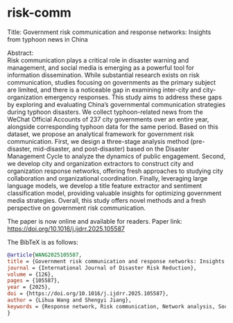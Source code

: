 # risk-comm
Title: Government risk communication and response networks: Insights from typhoon news in China            
                   
Abstract:   
Risk communication plays a critical role in disaster warning and management, and social media is emerging as a powerful tool for information dissemination. While substantial research exists on risk communication, studies focusing on governments as the primary subject are limited, and there is a noticeable gap in examining inter-city and city-organization emergency responses. This study aims to address these gaps by exploring and evaluating China’s governmental communication strategies during typhoon disasters. We collect typhoon-related news from the WeChat Official Accounts of 237 city governments over an entire year, alongside corresponding typhoon data for the same period. Based on this dataset, we propose an analytical framework for government risk communication. First, we design a three-stage analysis method (pre-disaster, mid-disaster, and post-disaster) based on the Disaster Management Cycle to analyze the dynamics of public engagement. Second, we develop city and organization extractors to construct city and organization response networks, offering fresh approaches to studying city collaboration and organizational coordination. Finally, leveraging large language models, we develop a title feature extractor and sentiment classification model, providing valuable insights for optimizing government media strategies. Overall, this study offers novel methods and a fresh perspective on government risk communication.   

The paper is now online and available for readers. Paper link: https://doi.org/10.1016/j.ijdrr.2025.105587      

The BibTeX is as follows:     
```bibtex
@article{WANG2025105587,
title = {Government risk communication and response networks: Insights from typhoon news in China},
journal = {International Journal of Disaster Risk Reduction},
volume = {126},
pages = {105587},
year = {2025},
doi = {https://doi.org/10.1016/j.ijdrr.2025.105587},
author = {Lihua Wang and Shengyi Jiang},
keywords = {Response network, Risk communication, Network analysis, Social media, LLMs}
}
```
